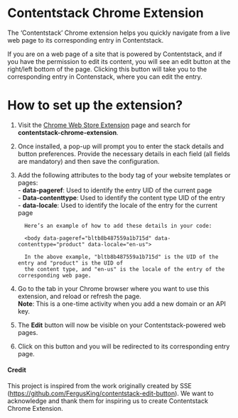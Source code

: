# Contentstack Chrome Extension



The ‘Contentstack’ Chrome extension helps you quickly navigate from a live web page to its corresponding entry in Contentstack. 

If you are on a web page of a site that is powered by Contentstack, and if you have the permission to edit its content, you will see an edit button at the right/left bottom of the page. Clicking this button will take you to the corresponding entry in Contenstack, where you can edit the entry.

# How to set up the extension?
1. Visit the [Chrome Web Store Extension](https://chrome.google.com/webstore/category/extensions) page and search for **contentstack-chrome-extension**.
2. Once installed, a pop-up will prompt you to enter the stack details and button preferences. Provide the necessary details in each field (all fields are mandatory) and then save the configuration.
3. Add the following attributes to the body tag of your website templates or pages:  
         - **data-pageref**: Used to identify the entry UID of the current page  
         - **Data-contenttype**: Used to identify the content type UID of the entry  
         - **data-locale**: Used to identify the locale of the entry for the current page  

         Here’s an example of how to add these details in your code:

         <body data-pageref="bltb8b487559a1b715d" data-contenttype="product" data-locale="en-us">

         In the above example, "bltb8b487559a1b715d" is the UID of the entry and "product" is the UID of  
         the content type, and "en-us" is the locale of the entry of the corresponding web page.  
4. Go to the tab in your Chrome browser where you want to use this extension, and reload or refresh the page.  
**Note**: This is a one-time activity when you add a new domain or an API key.
6.   The **Edit** button will now be visible on your Contentstack-powered web pages.
7.   Click on this button and you will be redirected to its corresponding entry page.

 #### Credit
  This project is inspired from the work originally created by SSE (https://github.com/FergusKing/contentstack-edit-button). We want to acknowledge and thank them for inspiring us to create Contentstack Chrome Extension.